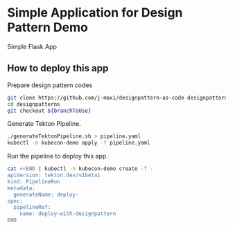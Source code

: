 # Simple Application for Design Pattern Demo
Simple Flask App

## How to deploy this app

Prepare design pattern codes

```bash
git clone https://github.com/j-maxi/designpattern-as-code designpatterns
cd designpatterns
git checkout ${branchToUse}
```

Generate Tekton Pipeline.

```bash
./generateTektonPipeline.sh > pipeline.yaml
kubectl -n kubecon-demo apply -f pipeline.yaml
```

Run the pipeline to deploy this app.

```bash
cat <<END | kubectl -n kubecon-demo create -f -
apiVersion: tekton.dev/v1beta1
kind: PipelineRun
metadata:
  generateName: deploy-
spec:
  pipelineRef:
    name: deploy-with-designpattern
END
```
